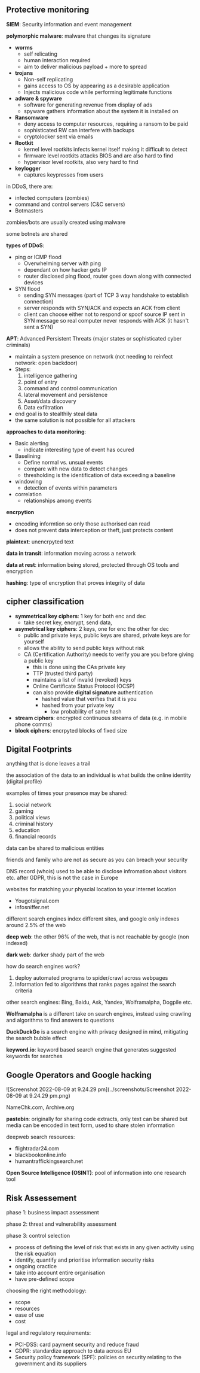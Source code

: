 ## Protective monitoring

**SIEM**: Security information and event management

**polymorphic malware**: malware that changes its signature 

- **worms**
  - self relicating
  - human interaction required
  - aim to deliver malicious payload + more to spread
- **trojans**
  - Non-self replicating
  - gains access to OS by appearing as a desirable application
  - Injects malicious code while performing legitimate functions 
- **adware & spyware**
  - software for generating revenue from display of ads
  - spyware gathers information about the system it is installed on
- **Ransomware**
  - deny access to computer resources, requiring a ransom to be paid
  - sophisticated RW can interfere with backups
  - cryptolocker sent via emails
- **Rootkit**
  - kernel level rootkits infects kernel itself making it difficult to detect
  - firmware level rootkits attacks BIOS and are also hard to find
  - hypervisor level rootkits, also very hard to find
- **keylogger**
  - captures keypresses from users

in DDoS, there are:

- infected computers (zombies)
- command and control servers (C&C servers)
- Botmasters

zombies/bots are usually created using malware

some botnets are shared

**types of DDoS**:

- ping or ICMP flood
  - Overwhelming server with ping
  - dependant on how hacker gets IP
  - router disclosed ping flood, router goes down along with connected devices
- SYN flood
  - sending SYN messages (part of TCP 3 way handshake to establish connection)
  - server responds with SYN/ACK and expects an ACK from client
  - client can choose either not to respond or spoof source IP sent in SYN message so real computer never responds with ACK (it hasn't sent a SYN)

**APT**: Advanced Persistent Threats (major states or sophisticated cyber criminals)

- maintain a system presence on network (not needing to reinfect network: open backdoor)
- Steps:
  1. intelligence gathering
  2. point of entry
  3. command and control communication
  4. lateral movement and persistence 
  5. Asset/data discovery
  6. Data exfiltration
- end goal is to stealthily steal data
- the same solution is not possible for all attackers

**approaches to data monitoring**: 

- Basic alerting
  - indicate interesting type of event has ocured
- Baselining 
  - Define normal vs. unsual events
  - compare with new data to detect changes
  - thresholding is the identification of data exceeding a baseline 
- windowing 
  - detection of events within parameters
- correlation
  - relationships among events

**encrpytion**

- encoding informtion so only those authorised can read
- does not prevent data interception or theft, just protects content

**plaintext**: unencrpyted text

**data in transit**: information moving across a network

**data at rest**: information being stored, protected through OS tools and encryption

**hashing**: type of encryption that proves integrity of data

## cipher classification

- **symmetrical key ciphers**: 1 key for both enc and dec
  - take secret key, encrypt, send data,
- **asymetrical key ciphers**: 2 keys, one for enc the other for dec
  - public and private keys, public keys are shared, private keys are for yourself
  - allows the ability to send public keys without risk
  - CA (Certification Authority) needs to verify you are you before giving a public key
    - this is done using the CAs private key
    - TTP (trusted third party)
    - maintains a list of invalid (revoked) keys
    - Online Certificate Status Protocol (OCSP)
    - can also provide **digital signature** authentication
      - hashed value that verifies that it is you
      - hashed from your private key
        - low probability of same hash 
- **stream ciphers**: encrypted continuous streams of data (e.g. in mobile phone comms)
- **block ciphers**: encrpyted blocks of fixed size

## Digital Footprints

anything that is done leaves a trail

the association of the data to an individual is what builds the online identity (digital profile)

examples of times your presence may be shared:

1. social network
2. gaming
3. political views
4. criminal history
5. education
6. financial records

data can be shared to malicious entities

friends and family who are not as secure as you can breach your security

DNS record (whois) used to be able to disclose infromation about visitors etc. after GDPR, this is not the case in Europe

websites for matching your physcial location to your internet location

- Yougotsignal.com
- infosniffer.net

different search engines index different sites, and google only indexes around 2.5% of the web

**deep web**: the other 96% of the web, that is not reachable by google (non indexed)

**dark web**: darker shady part of the web

how do search engines work?

1. deploy automated programs to spider/crawl across webpages
2. Information fed to algorithms that ranks pages against the search criteria

other search engines: Bing, Baidu, Ask, Yandex, Wolframalpha, Dogpile etc.

**Wolframalpha** is a different take on search engines, instead using crawling and algorithms to find answers to questions 

**DuckDuckGo** is a search engine with privacy designed in mind, mitigating the search bubble effect

**keyword.io**: keyword based search engine that generates suggested keywords for searches

## Google Operators and Google hacking

![Screenshot 2022-08-09 at 9.24.29 pm](../screenshots/Screenshot 2022-08-09 at 9.24.29 pm.png)

NameChk.com, Archive.org

**pastebin**: originally for sharing code extracts, only text can be shared but media can be encoded in text form, used to share stolen information

deepweb search resources:

- flightradar24.com
- blackbookonline.info
- humantraffickingsearch.net

**Open Source Intelligence (OSINT)**: pool of information into one research tool

## Risk Assessement

phase 1: business impact assessment

phase 2: threat and vulnerability assessment

phase 3: control selection

- process of defining the level of risk that exists in any given activity using the risk equation
- identify, quantify and prioritise information security risks
- ongoing oractice
- take into account entire organisation
- have pre-defined scope

choosing the right methodology:

- scope
- resources
- ease of use
- cost

legal and regulatory requirements:

- PCI-DSS: card payment security and reduce fraud
- GDPR: standardize approach to data across EU
- Security policy framework (SPF): policies on security relating to the government and its suppliers